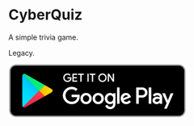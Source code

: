 # CyberQuiz
A simple trivia game.

Legacy.

[![](https://github.com/muramrr/CyberQuiz/blob/master/google-play-badge.png)](https://play.google.com/store/apps/details?id=com.mmdev.cyberquiz)
